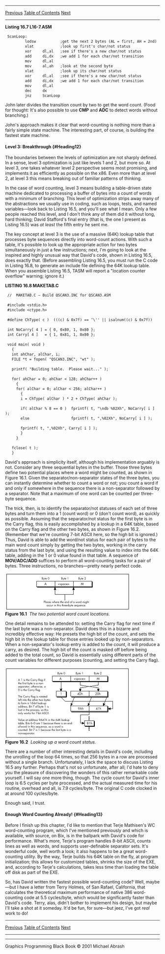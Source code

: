  ------------------------ --------------------------------- --------------------
  [Previous](16-07.html)   [Table of Contents](index.html)   [Next](17-01.html)
  ------------------------ --------------------------------- --------------------

**Listing 16.7 L16-7.ASM**

     ScanLoop:
             lodsw           ;get the next 2 bytes (AL = first, AH = 2nd)
             xlat            ;look up first's char/not status
             xor     dl,al   ;see if there's a new char/not status
             add     di,dx   ;we add 1 for each char/not transition
             mov     dl,al
             mov     al,ah   ;look at the second byte
             xlat            ;look up its char/not status
             xor     dl,al   ;see if there's a new char/not status
             add     di,dx   ;we add 1 for each char/not transition
             mov     dl,al
             dec     dx
             jnz     ScanLoop
     

John later divides the transition count by two to get the word count.
(Food for thought: It's also possible to use **CMP** and **ADC** to
detect words without branching.)

John's approach makes it clear that word-counting is nothing more than a
fairly simple state machine. The interesting part, of course, is
building the fastest state machine.

#### Level 3: Breakthrough {#Heading12}

The boundaries between the levels of optimization are not sharply
defined. In a sense, level 3 optimization is just like levels 1 and 2,
but more so. At level 3, one takes whatever level 2 perspective seems
most promising, and implements it as efficiently as possible on the x86.
Even more than at level 2, at level 3 this means breaking out of
familiar patterns of thinking.

In the case of word counting, level 3 means building a table-driven
state machine dedicated to processing a buffer of bytes into a count of
words with a minimum of branching. This level of optimization strips
away many of the abstractions we usually use in coding, such as loops,
tests, and named variables—look back to Listing 16.5, and you'll see
what I mean. Only a few people reached this level, and I don't think any
of them did it without long, hard thinking; David Stafford's final entry
(that is, the one I present as Listing 16.5) was *at least* the fifth
entry he sent me.

The key concept at level 3 is the use of a massive (64K) lookup table
that processes byte sequences directly into word-count actions. With
such a table, it's possible to look up the appropriate action for two
bytes simultaneously in just a few instructions; next, I'm going to look
at the inspired and highly unusual way that David's code, shown in
Listing 16.5, does exactly that. (Before assembling Listing 16.5, you
must run the C code in Listing 16.8, to generate an include file
defining the 64K lookup table. When you assemble Listing 16.5, TASM will
report a "location counter overflow" warning; ignore it.)

**LISTING 16.8 MAKETAB.C**

     //  MAKETAB.C — Build QSCAN3.INC for QSCAN3.ASM
      
     #include <stdio.h>
     #include <ctype.h>
      
     #define ChType( c )  (((c) & 0x7f) == ‘\'' || isalnum((c) & 0x7f))
      
     int NoCarry[ 4 ] = { 0, 0x80, 1, 0x80 };
     int Carry[ 4 ]   = { 1, 0x81, 1, 0x80 };
      
     void main( void )
       {
       int ahChar, alChar, i;
       FILE *t = fopen( "QSCAN3.INC", "wt" );
      
       printf( "Building table.  Please wait..." );
      
       for( ahChar = 0; ahChar < 128; ahChar++ )
         {
         for( alChar = 0; alChar < 256; alChar++ )
           {
           i = ChType( alChar ) * 2 + ChType( ahChar );
      
           if( alChar % 8 == 0 )  fprintf( t, "\ndb %02Xh", NoCarry[ i ] );
           else                   fprintf( t, ",%02Xh", NoCarry[ i ] );
      
           fprintf( t, ",%02Xh", Carry[ i ] );
           }
         }
      
       fclose( t );
       }
     

David's approach is simplicity itself, although his implementation
arguably is not. Consider any three sequential bytes in the buffer.
Those three bytes define two potential places where a word might be
counted, as shown in Figure 16.1. Given the separator/non-separator
states of the three bytes, you can instantly determine whether to count
a word or not; you count a word if and only if somewhere in the sequence
there is a non-separator followed by a separator. Note that a maximum of
one word can be counted per three-byte sequence.

The trick, then, is to identify the separator/not statuses of each set
of three bytes and turn them into a 1 (count word) or 0 (don't count
word), as quickly as possible. Assuming that the separator/not status
for the first byte is in the Carry flag, this is easily accomplished by
a lookup in a 64K table, based on the Carry flag and the other two
bytes, as shown in Figure 16.2. (Remember that we're counting 7-bit
ASCII here, so the high bit is ignored.) Thus, David is able to add the
word/not status for each pair of bytes to the main word count simply by
getting the two bytes, working in the carry status from the last byte,
and using the resulting value to index into the 64K table, adding in the
1 or 0 value found in that table. A sequence of **MOV/ADC/ADD** suffices
to perform all word-counting tasks for a pair of bytes. Three
instructions, no branches—pretty nearly perfect code.

![](images/16-01.jpg)\
 **Figure 16.1**  *The two potential word count locations.*

One detail remains to be attended to: setting the Carry flag for next
time if the last byte was a non-separator. David does this in a bizarre
and incredibly effective way: He presets the high bit of the count, and
sets the high bit in the lookup table for those entries looked up by
non-separators. When a non-separator's lookup entry is added to the
count, it will produce a carry, as desired. The high bit of the count is
masked off before being added to the total count, so David is
essentially using different parts of the count variables for different
purposes (counting, and setting the Carry flag).

![](images/16-02.jpg)\
 **Figure 16.2**  *Looking up a word count status.*

There are a number of other interesting details in David's code,
including the unrolling of the loop 64 times, so that 256 bytes in a row
are processed without a single branch. Unfortunately, I lack the space
to discuss Listing 16.5 any further. Perhaps that's not so unfortunate,
after all; I'd hate to deny you the pleasure of discovering the wonders
of this rather remarkable code yourself. I will say one more thing,
though. The cycle count for David's inner loop is 6.5 cycles per byte
processed, and the actual measured time for his routine, overhead and
all, is 7.9 cycles/byte. The original C code clocked in at around 100
cycles/byte.

Enough said, I trust.

#### Enough Word Counting Already! {#Heading13}

Before I finish up this chapter, I'd like to mention that Terje
Mathisen's WC word-counting program, which I've mentioned previously and
which is available, with source, on Bix, is in the ballpark with David's
code for performance. What's more, Terje's program handles 8-bit ASCII,
counts lines as well as words, and supports user-definable separator
sets. It's wonderful code, well worth a look; it also happens to be a
great word-counting utility. By the way, Terje builds his 64K table on
the fly, at program initialization; this allows for customized tables,
shrinks the size of the EXE, and, according to Terje's calculations,
takes less time than loading the table off disk as part of the EXE.

So, has David written the fastest possible word-counting code? Well,
maybe—but I have a letter from Terry Holmes, of San Rafael, California,
that calculates the theoretical maximum performance of native 386
word-counting code at 5.5 cycles/byte, which would be significantly
faster than David's code. Terry, alas, didn't bother to implement his
design, but maybe I'll take a shot at it someday. It'd be fun, for
sure—but jeez, I've got *real* work to do!

  ------------------------ --------------------------------- --------------------
  [Previous](16-07.html)   [Table of Contents](index.html)   [Next](17-01.html)
  ------------------------ --------------------------------- --------------------

* * * * *

Graphics Programming Black Book © 2001 Michael Abrash
